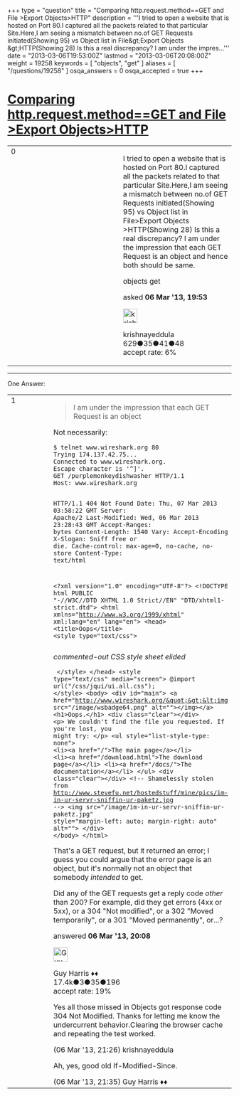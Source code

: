 +++
type = "question"
title = "Comparing http.request.method==GET and File &gt;Export Objects&gt;HTTP"
description = '''I tried to open a website that is hosted on Port 80.I captured all the packets related to that particular Site.Here,I am seeing a mismatch between no.of GET Requests initiated(Showing 95) vs Object list in File&amp;gt;Export Objects &amp;gt;HTTP(Showing 28)  Is this a real discrepancy? I am under the impres...'''
date = "2013-03-06T19:53:00Z"
lastmod = "2013-03-06T20:08:00Z"
weight = 19258
keywords = [ "objects", "get" ]
aliases = [ "/questions/19258" ]
osqa_answers = 0
osqa_accepted = true
+++

<div class="headNormal">

# [Comparing http.request.method==GET and File &gt;Export Objects&gt;HTTP](/questions/19258/comparing-httprequestmethodget-and-file-export-objectshttp)

</div>

<div id="main-body">

<div id="askform">

<table id="question-table" style="width:100%;"><colgroup><col style="width: 50%" /><col style="width: 50%" /></colgroup><tbody><tr class="odd"><td style="width: 30px; vertical-align: top"><div class="vote-buttons"><div id="post-19258-score" class="post-score" title="current number of votes">0</div><div id="favorite-count" class="favorite-count"></div></div></td><td><div id="item-right"><div class="question-body"><p>I tried to open a website that is hosted on Port 80.I captured all the packets related to that particular Site.Here,I am seeing a mismatch between no.of GET Requests initiated(Showing 95) vs Object list in File&gt;Export Objects &gt;HTTP(Showing 28) Is this a real discrepancy? I am under the impression that each GET Request is an object and hence both should be same.</p></div><div id="question-tags" class="tags-container tags">objects get</div><div id="question-controls" class="post-controls"></div><div class="post-update-info-container"><div class="post-update-info post-update-info-user"><p>asked <strong>06 Mar '13, 19:53</strong></p><img src="https://secure.gravatar.com/avatar/2b038237e64839261fcc88e9fdef2b68?s=32&amp;d=identicon&amp;r=g" class="gravatar" width="32" height="32" alt="krishnayeddula&#39;s gravatar image" /><p>krishnayeddula<br />
<span class="score" title="629 reputation points">629</span><span title="35 badges"><span class="badge1">●</span><span class="badgecount">35</span></span><span title="41 badges"><span class="silver">●</span><span class="badgecount">41</span></span><span title="48 badges"><span class="bronze">●</span><span class="badgecount">48</span></span><br />
<span class="accept_rate" title="Rate of the user&#39;s accepted answers">accept rate:</span> <span title="krishnayeddula has 3 accepted answers">6%</span></p></div></div><div id="comments-container-19258" class="comments-container"></div><div id="comment-tools-19258" class="comment-tools"></div><div class="clear"></div><div id="comment-19258-form-container" class="comment-form-container"></div><div class="clear"></div></div></td></tr></tbody></table>

------------------------------------------------------------------------

<div class="tabBar">

<span id="sort-top"></span>

<div class="headQuestions">

One Answer:

</div>

</div>

<span id="19259"></span>

<div id="answer-container-19259" class="answer accepted-answer">

<table style="width:100%;"><colgroup><col style="width: 50%" /><col style="width: 50%" /></colgroup><tbody><tr class="odd"><td style="width: 30px; vertical-align: top"><div class="vote-buttons"><div id="post-19259-score" class="post-score" title="current number of votes">1</div></div></td><td><div class="item-right"><div class="answer-body"><blockquote><p>I am under the impression that each GET Request is an object</p></blockquote><p>Not necessarily:</p><pre><code>$ telnet www.wireshark.org 80
Trying 174.137.42.75...
Connected to www.wireshark.org.
Escape character is &#39;^]&#39;.
GET /purplemonkeydishwasher HTTP/1.1
Host: www.wireshark.org

HTTP/1.1 404 Not Found
Date: Thu, 07 Mar 2013 03:58:22 GMT
Server: Apache/2
Last-Modified: Wed, 06 Mar 2013 23:28:43 GMT
Accept-Ranges: bytes
Content-Length: 1540
Vary: Accept-Encoding
X-Slogan: Sniff free or die.
Cache-control: max-age=0, no-cache, no-store
Content-Type: text/html

&lt;?xml version=&quot;1.0&quot; encoding=&quot;UTF-8&quot;?&gt;
&lt;!DOCTYPE html
  PUBLIC &quot;-//W3C//DTD XHTML 1.0 Strict//EN&quot;
  &quot;DTD/xhtml1-strict.dtd&quot;&gt;
&lt;html xmlns=&quot;http://www.w3.org/1999/xhtml&quot; xml:lang=&quot;en&quot; lang=&quot;en&quot;&gt;
&lt;head&gt;
  &lt;title&gt;Oops&lt;/title&gt;
  &lt;style type=&quot;text/css&quot;&gt;</code></pre><p><em>commented-out CSS style sheet elided</em></p><pre><code>  &lt;/style&gt;
&lt;/head&gt;
&lt;style type=&quot;text/css&quot; media=&quot;screen&quot;&gt;
@import url(&quot;/css/jqui/ui.all.css&quot;);
&lt;/style&gt;
&lt;body&gt;
&lt;div id=&quot;main&quot;&gt;
&lt;a href=&quot;http://www.wireshark.org/&quot;&gt;&lt;img src=&quot;/image/wsbadge64.png&quot; alt=&quot;&quot;&gt;&lt;/img&gt;&lt;/a&gt;
&lt;h1&gt;Oops.&lt;/h1&gt;
&lt;div class=&quot;clear&quot;&gt;&lt;/div&gt;
&lt;p&gt;
We couldn&#39;t find the file you requested. If you&#39;re lost, you might try:
&lt;/p&gt;
&lt;ul style=&quot;list-style-type: none&quot;&gt;
  &lt;li&gt;&lt;a href=&quot;/&quot;&gt;The main page&lt;/a&gt;&lt;/li&gt;
  &lt;li&gt;&lt;a href=&quot;/download.html&quot;&gt;The download page&lt;/a&gt;&lt;/li&gt;
  &lt;li&gt;&lt;a href=&quot;/docs/&quot;&gt;The documentation&lt;/a&gt;&lt;/li&gt;
&lt;/ul&gt;
&lt;div class=&quot;clear&quot;&gt;&lt;/div&gt;
&lt;!-- Shamelessly stolen from http://www.stevefu.net/hostedstuff/mine/pics/im-in-ur-servr-sniffin-ur-paketz.jpg --&gt;
&lt;img src=&quot;/image/im-in-ur-servr-sniffin-ur-paketz.jpg&quot; style=&quot;margin-left: auto; margin-right: auto&quot; alt=&quot;&quot;&gt;
&lt;/div&gt;
&lt;/body&gt;
&lt;/html&gt;</code></pre><p>That's a GET request, but it returned an error; I guess you could argue that the error page is an object, but it's normally not an object that somebody <em>intended</em> to get.</p><p>Did any of the GET requests get a reply code <em>other</em> than 200? For example, did they get errors (4xx or 5xx), or a 304 "Not modified", or a 302 "Moved temporarily", or a 301 "Moved permanently", or...?</p></div><div class="answer-controls post-controls"></div><div class="post-update-info-container"><div class="post-update-info post-update-info-user"><p>answered <strong>06 Mar '13, 20:08</strong></p><img src="https://secure.gravatar.com/avatar/f93de7000747ab5efb5acd3034b2ebd7?s=32&amp;d=identicon&amp;r=g" class="gravatar" width="32" height="32" alt="Guy%20Harris&#39;s gravatar image" /><p>Guy Harris ♦♦<br />
<span class="score" title="17443 reputation points"><span>17.4k</span></span><span title="3 badges"><span class="badge1">●</span><span class="badgecount">3</span></span><span title="35 badges"><span class="silver">●</span><span class="badgecount">35</span></span><span title="196 badges"><span class="bronze">●</span><span class="badgecount">196</span></span><br />
<span class="accept_rate" title="Rate of the user&#39;s accepted answers">accept rate:</span> <span title="Guy Harris has 216 accepted answers">19%</span></p></div></div><div id="comments-container-19259" class="comments-container"><span id="19263"></span><div id="comment-19263" class="comment"><div id="post-19263-score" class="comment-score"></div><div class="comment-text"><p>Yes all those missed in Objects got response code 304 Not Modified. Thanks for letting me know the undercurrent behavior.Clearing the browser cache and repeating the test worked.</p></div><div id="comment-19263-info" class="comment-info"><span class="comment-age">(06 Mar '13, 21:26)</span> krishnayeddula</div></div><span id="19264"></span><div id="comment-19264" class="comment"><div id="post-19264-score" class="comment-score"></div><div class="comment-text"><p>Ah, yes, good old If-Modified-Since.</p></div><div id="comment-19264-info" class="comment-info"><span class="comment-age">(06 Mar '13, 21:35)</span> Guy Harris ♦♦</div></div></div><div id="comment-tools-19259" class="comment-tools"></div><div class="clear"></div><div id="comment-19259-form-container" class="comment-form-container"></div><div class="clear"></div></div></td></tr></tbody></table>

</div>

<div class="paginator-container-left">

</div>

</div>

</div>

